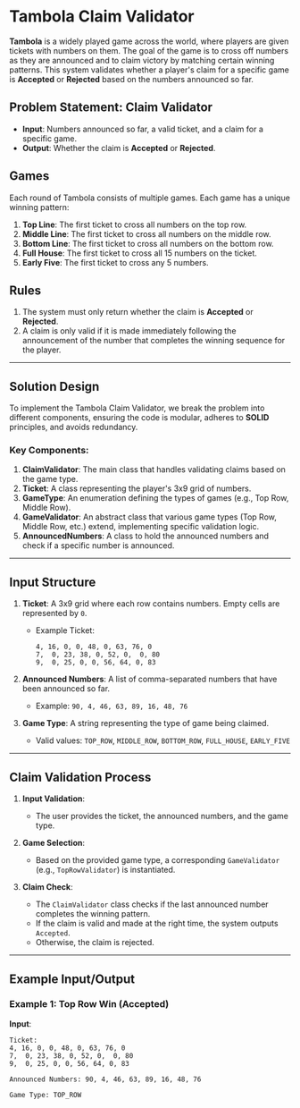 # Tambola Claim Validator

**Tambola** is a widely played game across the world, where players are given tickets with numbers on them. The goal of the game is to cross off numbers as they are announced and to claim victory by matching certain winning patterns. This system validates whether a player's claim for a specific game is **Accepted** or **Rejected** based on the numbers announced so far.

## Problem Statement: Claim Validator

- **Input**: Numbers announced so far, a valid ticket, and a claim for a specific game.
- **Output**: Whether the claim is **Accepted** or **Rejected**.

## Games

Each round of Tambola consists of multiple games. Each game has a unique winning pattern:

1. **Top Line**: The first ticket to cross all numbers on the top row.
2. **Middle Line**: The first ticket to cross all numbers on the middle row.
3. **Bottom Line**: The first ticket to cross all numbers on the bottom row.
4. **Full House**: The first ticket to cross all 15 numbers on the ticket.
5. **Early Five**: The first ticket to cross any 5 numbers.

## Rules

1. The system must only return whether the claim is **Accepted** or **Rejected**.
2. A claim is only valid if it is made immediately following the announcement of the number that completes the winning sequence for the player.

---

## Solution Design

To implement the Tambola Claim Validator, we break the problem into different components, ensuring the code is modular, adheres to **SOLID** principles, and avoids redundancy.

### Key Components:

1. **ClaimValidator**: The main class that handles validating claims based on the game type.
2. **Ticket**: A class representing the player's 3x9 grid of numbers.
3. **GameType**: An enumeration defining the types of games (e.g., Top Row, Middle Row).
4. **GameValidator**: An abstract class that various game types (Top Row, Middle Row, etc.) extend, implementing specific validation logic.
5. **AnnouncedNumbers**: A class to hold the announced numbers and check if a specific number is announced.

---

## Input Structure

1. **Ticket**: A 3x9 grid where each row contains numbers. Empty cells are represented by `0`.
   - Example Ticket:
     ```plaintext
     4, 16, 0, 0, 48, 0, 63, 76, 0
     7,  0, 23, 38, 0, 52, 0,  0, 80
     9,  0, 25, 0, 0, 56, 64, 0, 83
     ```

2. **Announced Numbers**: A list of comma-separated numbers that have been announced so far.
   - Example: `90, 4, 46, 63, 89, 16, 48, 76`

3. **Game Type**: A string representing the type of game being claimed.
   - Valid values: `TOP_ROW`, `MIDDLE_ROW`, `BOTTOM_ROW`, `FULL_HOUSE`, `EARLY_FIVE`

---

## Claim Validation Process

1. **Input Validation**:
   - The user provides the ticket, the announced numbers, and the game type.

2. **Game Selection**:
   - Based on the provided game type, a corresponding `GameValidator` (e.g., `TopRowValidator`) is instantiated.

3. **Claim Check**:
   - The `ClaimValidator` class checks if the last announced number completes the winning pattern.
   - If the claim is valid and made at the right time, the system outputs `Accepted`.
   - Otherwise, the claim is rejected.

---

## Example Input/Output

### Example 1: Top Row Win (Accepted)

**Input**:
```plaintext
Ticket:
4, 16, 0, 0, 48, 0, 63, 76, 0
7,  0, 23, 38, 0, 52, 0,  0, 80
9,  0, 25, 0, 0, 56, 64, 0, 83

Announced Numbers: 90, 4, 46, 63, 89, 16, 48, 76

Game Type: TOP_ROW
